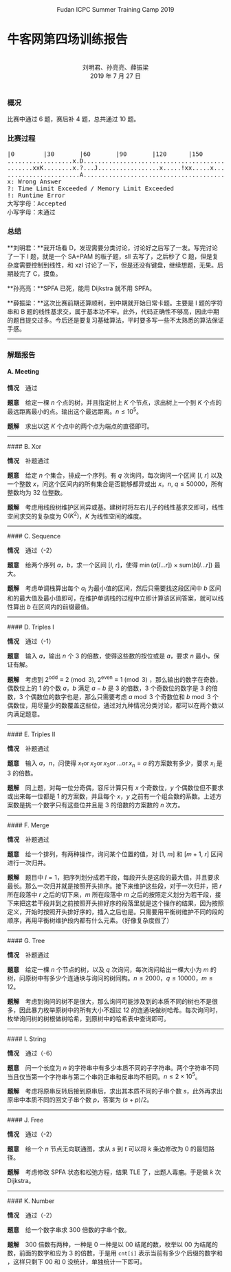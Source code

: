 <br /><center class="subtitle">Fudan ICPC Summer Training Camp 2019</center>

# 牛客网第四场训练报告

<br />

<center>刘明君、孙亮亮、薛振梁</center>
<center>2019 年 7 月 27 日</center>
<br />

### 概况

比赛中通过 6 题，赛后补 4 题，总共通过 10 题。

### 比赛过程

<pre class="replay">
|0        |30       |60       |90       |120      |150      |180      |210      |240      |270      (min)
..................x.D.........................................x.....x..C............................ lmj
.......xxK........x.?...J.................x.....!xx.....x...x...I................................... sll
....................A..........................................................?....x.x.......x..x.b xzl
x: Wrong Answer
?: Time Limit Exceeded / Memory Limit Exceeded
!: Runtime Error
大写字母：Accepted
小写字母：未通过
</pre>

### 总结

**刘明君：**我开场看 D，发现需要分类讨论，讨论好之后写了一发。写完讨论了一下 I 题，就是一个 SA+PAM 的板子题，sll 去写了，之后秒了 C 题，但是复杂度需要控制到线性，和 xzl 讨论了一下，但是还没有键盘，继续想题，无果。后期敲完了 C，摸鱼。

**孙亮亮：**SPFA 已死，能用 Dijkstra 就不用 SPFA。

**薛振梁：**这次比赛前期还算顺利，到中期就开始日常卡题。主要是 I 题的字符串和 B 题的线性基求交，属于基本功不牢。此外，代码正确性不够高，因此中期的题目提交过多。今后还是要复习基础算法，平时要多写一些不太熟悉的算法保证手感。

***

### 解题报告

#### A. Meeting

**情况**　通过

**题意**　给定一棵 $n$ 个点的树，并且指定树上 $K$ 个节点，求出树上一个到 $K$ 个点的最远距离最小的点。输出这个最远距离。$n \leqslant 10^5$。

**题解**　求出以这 $K$ 个点中的两个点为端点的直径即可。

<hr />
#### B. Xor

**情况**　补题通过

**题意**　给定 $n$ 个集合，排成一个序列。有 $q$ 次询问，每次询问一个区间 $[l,\ r]$ 以及一个整数 $x$，问这个区间内的所有集合是否能够都异或出 $x$。$n,\ q \leqslant 50000$，所有整数均为 $32$ 位整数。

**题解**　考虑用线段树维护区间异或基。建树时将左右儿子的线性基求交即可，线性空间求交的复杂度为 $\mathrm O(K^2)$，$K$ 为线性空间的维度。

<hr />
#### C. Sequence

**情况**　通过（-2）

**题意**　给两个序列 $a$，$b$，求一个区间 $[l,\ r]$，使得 $\min(a[l...r])×\mathrm{sum}(b[l...r])$ 最大。

**题解**　考虑单调栈算出每个 $a_i$ 为最小值的区间，然后只需要找这段区间中 $b$ 区间和的最大值及最小值即可，在维护单调栈的过程中立即计算该区间答案，就可以线性算出 $b$ 在区间内的前缀最值。

<hr />
#### D. Triples I

**情况**　通过（-1）

**题意**　输入 $a$，输出 $n$ 个 $3$ 的倍数，使得这些数的按位或是 $a$，要求 $n$ 最小，保证有解。

**题解**　考虑到 $2^\mathrm{odd}\equiv 2 \pmod 3,\ 2^\mathrm{even}\equiv 1 \pmod 3$ ，那么输出的数字在奇数，偶数位上的 $1$ 的个数 $a$，$b$ 满足 $a-b$ 是 $3$ 的倍数，$3$ 个奇数位的数字是 $3$ 的倍数，$3$ 个偶数位的数字也是，那么只需要考虑 $a \bmod 3$ 个奇数位和 $b \bmod 3$ 个偶数位，用尽量少的数覆盖这些位，通过对九种情况分类讨论，都可以在两个数以内满足题意。

<hr />
#### E. Triples II

**情况**　补题通过

**题意**　输入 $a$，$n$，问使得 $x_1 \operatorname{or} x_2 \operatorname{or} x_3 \operatorname{or}...\operatorname{or} x_n=a$ 的方案数有多少，要求 $x_i$ 是 $3$ 的倍数。

**题解**　同上题，对每一位分奇偶，容斥计算只有 $x$ 个奇数位，$y$ 个偶数位但不要求或出来每一位都是 $1$ 的方案数，并且每个 $x$，$y$ 之前有一个组合数的系数。上述方案数是挑一个数字只有这些位并且是 $3$ 的倍数的方案数的 $n$ 次方。

<hr />
#### F. Merge

**情况**　补题通过

**题意**　给一个排列，有两种操作，询问某个位置的值，对 $[1,\ m]$ 和 $[m+1,\ r]$ 区间进行一次归并。

**题解**　题目中 $l=1$，把序列划分成若干段，每段开头是这段的最大值，并且要求最长。那么一次归并就是按照开头排序。接下来维护这些段，对于一次归并，把 $r$ 所在段落中 $r$ 之后的切下来，$m$ 所在段落中 $m$ 之后的按照定义划分为若干段，接下来把这若干段并到之前按照开头排好序的段落里就是这个操作的结果，因为按照定义，开始时按照开头排好序的，插入之后也是。只需要用平衡树维护不同的段的顺序，再用平衡树维护段内都有什么元素。（好像复杂度假了）

<hr />
#### G. Tree

**情况**　补题通过

**题意**　给定一棵 $n$ 个节点的树，以及 $q$ 次询问，每次询问给出一棵大小为 $m$ 的树，问原树中有多少个连通块与询问的树同构。$n \leqslant 2000$，$q \leqslant 10000$，$m \leqslant 12$。

**题解**　考虑到询问的树不是很大，那么询问可能涉及到的本质不同的树也不是很多，因此暴力枚举原树中的所有大小不超过 $12$ 的连通块做树哈希。每次询问时，枚举询问树的树根做树哈希，到原树中的哈希表中查询即可。

<hr />
#### I. String

**情况**　通过（-6）

**题意**　问一个长度为 $n$ 的字符串中有多少本质不同的子字符串。两个字符串不同当且仅当第一个字符串与第二个串的正串和反串均不相同。$n \leqslant 2×10^5$。

**题解**　考虑将原串反转后接到原串后，求出其本质不同的子串个数 $s$，此外再求出原串中本质不同的回文子串个数 $p$，答案为 $(s + p) / 2$。

<hr />
#### J. Free

**情况**　通过（-2）

**题意**　给一个 $n$ 节点无向联通图，求从 $s$ 到 $t$ 可以将 $k$ 条边修改为 $0$ 的最短路径。

**题解**　考虑修改 SPFA 状态和松弛方程，结果 TLE 了，出题人毒瘤。于是做 $k$ 次 Dijkstra。

<hr />
#### K. Number

**情况**　通过（-2）

**题意**　给一个数字串求 $300$ 倍数的字串个数。

**题解**　$300$ 倍数有两种，一种是 $0$ 一种是以 $00$ 结尾的数，枚举以 $00$ 为结尾的数，前面的数字和应为 $3$ 的倍数，于是用 `cnt[i]` 表示当前有多少个后缀的数字和 $%3=i$，这样只剩下 $00$ 和 $0$ 没统计，单独统计一下即可。